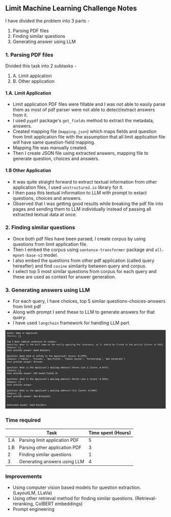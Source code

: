 ## Limit Machine Learning Challenge Notes

I have divided the problem into 3 parts -
1. Parsing PDF files
2. Finding similar questions
3. Generating answer using LLM

### 1. Parsing PDF files
Divided this task into 2 subtasks -
1. A. Limit applcation
1. B. Other application

#### 1.A. Limit Application
- Limit application PDF files were fillable and I was not able to easily parse them as most of pdf parser were not able to detect/extract answers from it.
- I used `pypdf` package's `get_fields` method to extract the metadata, answers.
- Created mapping file (`mapping.json`) which maps fields and question from limit application file with the assumption that all limit application file will have same question-field mapping.
- Mapping file was manually created.
- Then I create JSON file using extracted answers, mapping file to generate question, choices and answers.

#### 1.B Other Application
- It was quite straight forward to extract textual information from other application files, I used `unstructured.io` library for it.
- I then pass this textual information to LLM with prompt to extact questions, choices and answers.
- Observed that I was getting good results while breaking the pdf file into pages and sending them to LLM individually instead of passing all extracted textual data at once.


### 2. Finding similar questions
- Once both pdf files have been parsed, I create corpus by using questions from limit application file.
- Then I embed the corpus using `sentence-transformer` package and `all-mpnet-base-v2` model.
- I also embed the questions from other pdf application (called query hereafter) and find `cosine` similarity between query and corpus.
- I select top 5 most similar questions from corpus for each query and these are used as context for answer generation.

### 3. Generating answers using LLM
- For each query, I have choices, top 5 similar questions-choices-answers from limit pdf
- Along with prompt I send these to LLM to generate answers for that query.
- I have used `langchain` framework for handling LLM part.

![Query-question similarity](que-query-similarity.png)

### Time required

|     | Task                          | Time spent (Hours) |
|-----|-------------------------------|--------------------|
| 1.A | Parsing limit application PDF | 5                  |
| 1.B | Parsing other application PDF | 3                  |
| 2   | Finding similar questions     | 1                  |
| 3   | Generating answers using LLM  | 4                  |

### Improvements
- Using computer vision based models for question extraction. (LayoutLM, LLaVa)
- Using other retrieval method for finding similar questions. (Retrieval-reranking, ColBERT embeddings)
- Prompt engineering
